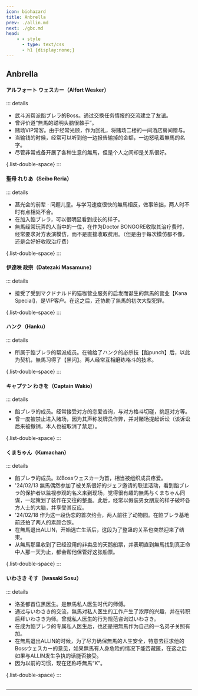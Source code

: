 ```yaml
---
icon: biohazard
title: Anbrella
prev: ./allin.md
next: ./gbc.md
head:
    - - style
      - type: text/css
      - h1 {display:none;}
---
```

## <span class="underline-blue"><i class="fa-solid fa-biohazard"></i> Anbrella</span>

#### <span style="font-weight:bold;">アルフォート ウェスカー（Alfort Wesker）</span>
::: details
- 武斗派帮派餡ブレラ的Boss。通过交换任务情报的交流建立了友谊。
- 曾评价道“無馬的聪明头脑很棘手”。
- 赌场VIP常客。由于经常光顾，作为回礼，将赌场二楼的一间酒店房间赠与。
- 当输钱的时候，经常可以听到他一边报告输掉的金额，一边怒吼着無馬的名字。
- 尽管非常戒备开展了各种生意的無馬，但是个人之间却是关系很好。

{.list-double-space}
:::
#### <span style="font-weight:bold;">聖母 れりあ（Seibo Reria）</span>
::: details
- 菖光会的前辈 · 问题儿童。与学习速度很快的無馬相反，做事笨拙，两人时不时有点相处不合。
- 在加入餡ブレラ，可以很明显看到成长的样子。
- 無馬经常玩弄的人当中的一位，在作为Doctor BONGORE收取其治疗费时，经常要求对方表演模仿，而不是直接收取费用。（但是由于每次模仿都不像，还是会好好收取治疗费）

{.list-double-space}
:::
#### <span style="font-weight:bold;">伊達咲 政宗（Datezaki Masamune）</span>
::: details
- 接受了受到マクドナルド的猫咖营业服务的启发而诞生的無馬的营业【Kana Special】，是VIP客户。在这之后，还协助了無馬的初次大型犯罪。

{.list-double-space}
:::
#### <span style="font-weight:bold;">ハンク（Hanku）</span>
::: details
- 所属于餡ブレラ的帮派成员。在输给了ハンク的必杀技【餡punch】后，以此为契机，無馬习得了【黑闪】。两人经常互相磨练格斗的技术。

{.list-double-space}
:::
#### <span style="font-weight:bold;">キャプテン わきを（Captain Wakio）</span>
::: details
- 餡ブレラ的成员。经常接受对方的恋爱咨询，与对方格斗切磋，挑逗对方等。
- 曾一度被禁止进入赌场，因为其声称发牌员作弊，并对赌场提起诉讼（该诉讼后来被撤销，本人也被取消了禁足）。

{.list-double-space}
:::
#### <span style="font-weight:bold;">くまちゃん（Kumachan）</span>
::: details
- 餡ブレラ的成员。以Bossウェスカー为首，相当被组织成员疼爱。
- '24/02/13 無馬偶然参加了被关系很好的ジェフ邀请的联谊活动，看到餡ブレラ的保护者以监视参观的名义来到现场，觉得很有趣的無馬与くまちゃん同谋，一起策划了装作在交往的整蛊。此后，经常以假装男女朋友的样子破坏各方人士的大脑，并享受其反应。
- '24/02/18 作为这一段伪恋的首次约会，两人前往了动物园。在餡ブレラ基地前还拍了两人的素颜合照。
- 在無馬退出ALLIN，开始逃亡生活后，这段为了整蛊的关系也突然迎来了结束。
- 从無馬那里收到了已经没用的非卖品的天鹅船票，并表明直到無馬找到真正命中人那一天为止，都会帮他保管好这张船票。

{.list-double-space}
:::
#### <span style="font-weight:bold;">いわさき そす（Iwasaki Sosu）</span>
::: details
- 洛圣都首位黑医生。是無馬私人医生时代的师傅。
- 通过与いわさき的交流，無馬对私人医生的工作产生了浓厚的兴趣，并在转职后拜いわさき为师。曾就私人医生的行为规范咨询过いわさき。
- 在成为餡ブレラ的专属私人医生后，也还是把無馬作为自己的一名弟子关照有加。
- 在無馬退出ALLIN的时候，为了尽力确保無馬的人生安全，特意去征求他的Bossウェスカー的意见，如果無馬有人身危险的情况下能否藏匿，在这之后如果与ALLIN发生争执的话能否接受。
- 因为以前的习惯，现在还称呼無馬“K”。

{.list-double-space}
:::
<br>
<br>

---

